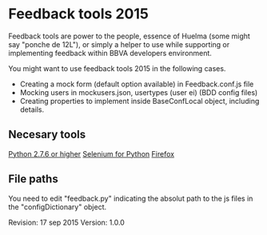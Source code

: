 Feedback tools 2015
===================

Feedback tools are power to the people, essence of Huelma (some might say "ponche de 12L"), or
simply a helper to use while supporting or implementing feedback within BBVA developers environment.


You might want to use feedback tools 2015 in the following cases.

* Creating a mock form (default option available) in Feedback.conf.js file
* Mocking users in mockusers.json, usertypes (user ei) (BDD config files)
* Creating properties to implement inside BaseConfLocal object, including details.

Necesary tools
--------------

[Python 2.7.6 or higher](https://www.python.org/downloads/)
[Selenium for Python](http://www.seleniumhq.org/download/)
[Firefox](https://www.mozilla.org/en-US/firefox/products/)

File paths
----------
You need to edit "feedback.py" indicating the absolut path to the js files in the "configDictionary" object.

Revision: 17 sep 2015
Version: 1.0.0
